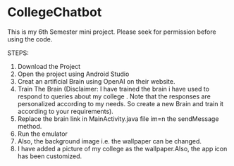# CollegeChatbot
This is my 6th Semester mini project. Please seek for permission before using the code.

STEPS:

1) Download the Project
2) Open the project using Android Studio
3) Creat an artificial Brain using OpenAI on their website.
4) Train The Brain (Disclaimer: I have trained the brain i have used to respond to queries about my college . Note that the responses are personalized according to my needs. So create a new Brain and train it according to your requirements).
5) Replace the brain link in MainActivity.java file im=n the sendMessage method.
6) Run the emulator
7) Also, the background image i.e. the wallpaper can be changed.
8) I have added a picture of my college as the wallpaper.Also, the app icon has been customized. 
